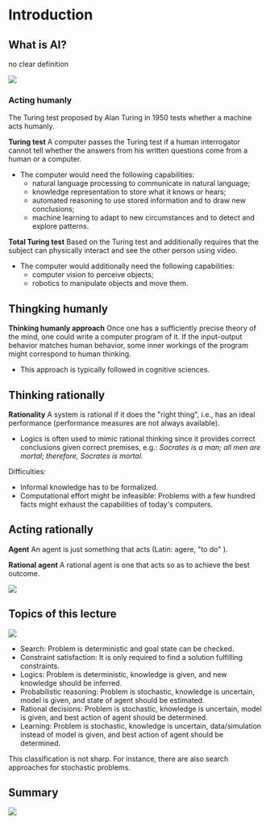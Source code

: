 # Introduction

## What is AI?
no clear definition

![](https://i.imgur.com/Nl5Tkb7.png)

### Acting humanly
The Turing test proposed by Alan Turing in 1950 tests whether a machine acts humanly.

**Turing test**
A computer passes the Turing test if a human interrogator cannot tell whether the answers from his written questions come from a human or a computer.

- The computer would need the following capabilities:
    - natural language processing to communicate in natural language;
    - knowledge representation to store what it knows or hears;
    - automated reasoning to use stored information and to draw new conclusions;
    - machine learning to adapt to new circumstances and to detect and explore patterns.


**Total Turing test**
Based on the Turing test and additionally requires that the subject can physically interact and see the other person using video.

- The computer would additionally need the following capabilities:
    - computer vision to perceive objects;
    - robotics to manipulate objects and move them.

## Thingking humanly
**Thinking humanly approach**
Once one has a sufficiently precise theory of the mind, one could write a computer program of it. If the input-output behavior matches human behavior, some inner workings of the program might correspond to human thinking.

- This approach is typically followed in cognitive sciences.

## Thinking rationally
**Rationality**
A system is rational if it does the "right thing", i.e., has an ideal performance (performance measures are not always available).

- Logics is often used to mimic rational thinking since it provides correct conclusions given correct premises, e.g.:
*Socrates is a man; all men are mortal; therefore, Socrates is mortal.*

Difficulties:

- Informal knowledge has to be formalized.
- Computational effort might be infeasible: Problems with a few hundred facts might exhaust the capabilities of today's computers.

## Acting rationally
**Agent**
An agent is just something that acts (Latin: agere, "to do" ).

**Rational agent**
A rational agent is one that acts so as to achieve the best outcome.

![](https://i.imgur.com/HI3Owox.png)

## Topics of this lecture
![](https://i.imgur.com/rvYqIJQ.png)

- Search: Problem is deterministic and goal state can be checked.
- Constraint satisfaction: It is only required to find a solution fulfilling constraints.
- Logics: Problem is deterministic, knowledge is given, and new knowledge should be inferred.
- Probabilistic reasoning: Problem is stochastic, knowledge is uncertain, model is given, and state of agent should be estimated.
- Rational decisions: Problem is stochastic, knowledge is uncertain, model is given, and best action of agent should be determined.
- Learning: Problem is stochastic, knowledge is uncertain, data/simulation instead of model is given, and best action of agent should be determined.

This classification is not sharp. For instance, there are also search approaches for stochastic problems.

## Summary
![](https://i.imgur.com/H32ymdw.png)

